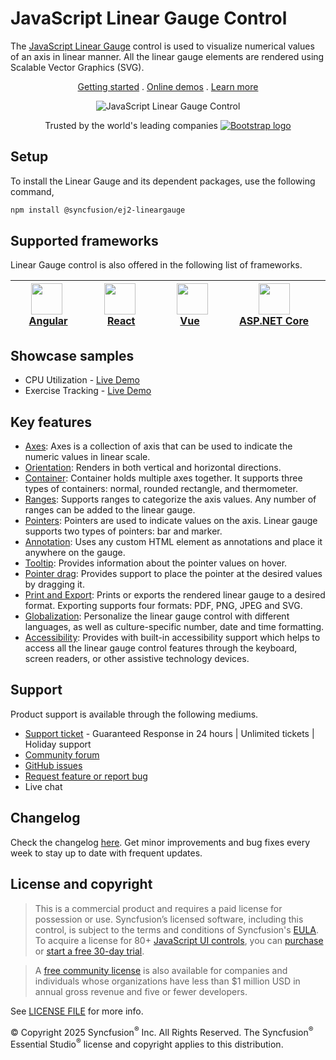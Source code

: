 # JavaScript Linear Gauge Control

The [JavaScript Linear Gauge](https://www.syncfusion.com/javascript-ui-controls/js-linear-gauge?utm_source=npm&utm_medium=listing&utm_campaign=javascript-lineargauge-npm) control is used to visualize numerical values of an axis in linear manner. All the linear gauge elements are rendered using Scalable Vector Graphics (SVG).

<p align="center">
    <a href="https://ej2.syncfusion.com/documentation/linear-gauge/getting-started/?utm_source=npm&utm_medium=listing&utm_campaign=javascript-lineargauge-npm">Getting started</a> . 
    <a href="https://ej2.syncfusion.com/demos/?utm_source=npm&utm_medium=listing&utm_campaign=javascript-lineargauge-npm#/material/linear-gauge/default.html">Online demos</a> . 
    <a href="https://www.syncfusion.com/javascript-ui-controls/js-linear-gauge?utm_source=npm&utm_medium=listing&utm_campaign=javascript-lineargauge-npm">Learn more</a>
</p>

<p align="center">
    <img src="https://raw.githubusercontent.com/SyncfusionExamples/nuget-img/master/javascript/javascript-linear-gauge.png" alt="JavaScript Linear Gauge Control">
</p>

<p align="center">
Trusted by the world's leading companies
  <a href="https://www.syncfusion.com">
    <img src="https://raw.githubusercontent.com/SyncfusionExamples/nuget-img/master/syncfusion/syncfusion-trusted-companies.webp" alt="Bootstrap logo">
  </a>
</p>

## Setup

To install the Linear Gauge and its dependent packages, use the following command,

```sh
npm install @syncfusion/ej2-lineargauge
```

## Supported frameworks

Linear Gauge control is also offered in the following list of frameworks.

| [<img src="https://ej2.syncfusion.com/github/images/angular-new.svg" height="50" />](https://www.syncfusion.com/angular-ui-components?utm_medium=listing&utm_source=github)<br/>&nbsp;&nbsp;&nbsp;&nbsp;&nbsp;[Angular](https://www.syncfusion.com/angular-ui-components?utm_medium=listing&utm_source=github)&nbsp;&nbsp;&nbsp;&nbsp; | [<img src="https://ej2.syncfusion.com/github/images/react.svg"  height="50" />](https://www.syncfusion.com/react-ui-components?utm_medium=listing&utm_source=github)<br/>&nbsp;&nbsp;&nbsp;&nbsp;&nbsp;&nbsp;&nbsp;[React](https://www.syncfusion.com/react-ui-components?utm_medium=listing&utm_source=github)&nbsp;&nbsp;&nbsp;&nbsp;&nbsp;&nbsp; | [<img src="https://ej2.syncfusion.com/github/images/vue.svg" height="50" />](https://www.syncfusion.com/vue-ui-components?utm_medium=listing&utm_source=github)<br/>&nbsp;&nbsp;&nbsp;&nbsp;&nbsp;&nbsp;&nbsp;[Vue](https://www.syncfusion.com/vue-ui-components?utm_medium=listing&utm_source=github)&nbsp;&nbsp;&nbsp;&nbsp;&nbsp;&nbsp;&nbsp;&nbsp;&nbsp; | [<img src="https://ej2.syncfusion.com/github/images/netcore.svg" height="50" />](https://www.syncfusion.com/aspnet-core-ui-controls?utm_medium=listing&utm_source=github)<br/>&nbsp;&nbsp;[ASP.NET&nbsp;Core](https://www.syncfusion.com/aspnet-core-ui-controls?utm_medium=listing&utm_source=github)&nbsp;&nbsp; | [<img src="https://ej2.syncfusion.com/github/images/netmvc.svg" height="50" />](https://www.syncfusion.com/aspnet-mvc-ui-controls?utm_medium=listing&utm_source=github)<br/>&nbsp;&nbsp;[ASP.NET&nbsp;MVC](https://www.syncfusion.com/aspnet-mvc-ui-controls?utm_medium=listing&utm_source=github)&nbsp;&nbsp; | 
| :-----: | :-----: | :-----: | :-----: | :-----: |

## Showcase samples

* CPU Utilization - [Live Demo](https://ej2.syncfusion.com/demos/?utm_source=npm&utm_campaign=javascript-lineargauge-npm#/material/linear-gauge/annotation.html)
* Exercise Tracking - [Live Demo](https://ej2.syncfusion.com/demos/?utm_source=npm&utm_campaign=javascript-lineargauge-npm#/material/linear-gauge/data.html)

## Key features

* [Axes](https://ej2.syncfusion.com/documentation/linear-gauge/axis/?utm_source=npm&utm_campaign=javascript-lineargauge-npm): Axes is a collection of axis that can be used to indicate the numeric values in linear scale.
* [Orientation](https://ej2.syncfusion.com/documentation/linear-gauge/axis/?utm_source=npm&utm_campaign=javascript-lineargauge-npm#orientation): Renders in both vertical and horizontal directions.
* [Container](https://ej2.syncfusion.com/demos/?utm_source=npm&utm_campaign=javascript-lineargauge-npm#/material/linear-gauge/container.html): Container holds multiple axes together. It supports three types of containers: normal, rounded rectangle, and thermometer.
* [Ranges](https://ej2.syncfusion.com/documentation/linear-gauge/ranges/?utm_source=npm&utm_campaign=javascript-lineargauge-npm): Supports ranges to categorize the axis values. Any number of ranges can be added to the linear gauge.
* [Pointers](https://ej2.syncfusion.com/documentation/linear-gauge/pointers/?utm_source=npm&utm_campaign=javascript-lineargauge-npm): Pointers are used to indicate values on the axis. Linear gauge supports two types of pointers: bar and marker.
* [Annotation](https://ej2.syncfusion.com/documentation/linear-gauge/annotations/?utm_source=npm&utm_campaign=javascript-lineargauge-npm): Uses any custom HTML element as annotations and place it anywhere on the gauge.
* [Tooltip](https://ej2.syncfusion.com/documentation/linear-gauge/user-interaction/?utm_source=npm&utm_campaign=javascript-lineargauge-npm#tooltip): Provides information about the pointer values on hover.
* [Pointer drag](https://ej2.syncfusion.com/documentation/linear-gauge/user-interaction/?utm_source=npm&utm_campaign=javascript-lineargauge-npm#pointer-drag): Provides support to place the pointer at the desired values by dragging it.
* [Print and Export](https://ej2.syncfusion.com/documentation/linear-gauge/linear-gauge-print-and-export/?utm_source=npm&utm_campaign=javascript-lineargauge-npm): Prints or exports the rendered linear gauge to a desired format. Exporting supports four formats: PDF, PNG, JPEG and SVG.
* [Globalization](https://ej2.syncfusion.com/documentation/linear-gauge/internationalization/?utm_source=npm&utm_campaign=javascript-lineargauge-npm): Personalize the linear gauge control with different languages, as well as culture-specific number, date and time formatting.
* [Accessibility](https://ej2.syncfusion.com/documentation/linear-gauge/accessibility/?utm_source=npm&utm_campaign=javascript-lineargauge-npm): Provides with built-in accessibility support which helps to access all the linear gauge control features through the keyboard, screen readers, or other assistive technology devices.

## Support

Product support is available through the following mediums.

* [Support ticket](https://support.syncfusion.com/support/tickets/create) - Guaranteed Response in 24 hours | Unlimited tickets | Holiday support
* [Community forum](https://www.syncfusion.com/forums/essential-js2?utm_source=npm&utm_medium=listing&utm_campaign=javascript-lineargauge-npm)
* [GitHub issues](https://github.com/syncfusion/ej2-javascript-ui-controls/issues/new)
* [Request feature or report bug](https://www.syncfusion.com/feedback/javascript?utm_source=npm&utm_medium=listing&utm_campaign=javascript-lineargauge-npm)
* Live chat

## Changelog

Check the changelog [here](https://github.com/syncfusion/ej2-javascript-ui-controls/blob/master/controls/lineargauge/CHANGELOG.md?utm_source=npm&utm_campaign=javascript-lineargauge-npm). Get minor improvements and bug fixes every week to stay up to date with frequent updates.

## License and copyright

> This is a commercial product and requires a paid license for possession or use. Syncfusion’s licensed software, including this control, is subject to the terms and conditions of Syncfusion's [EULA](https://www.syncfusion.com/eula/es/). To acquire a license for 80+ [JavaScript UI controls](https://www.syncfusion.com/javascript-ui-controls), you can [purchase](https://www.syncfusion.com/sales/products) or [start a free 30-day trial](https://www.syncfusion.com/account/manage-trials/start-trials).

> A [free community license](https://www.syncfusion.com/products/communitylicense) is also available for companies and individuals whose organizations have less than $1 million USD in annual gross revenue and five or fewer developers.

See [LICENSE FILE](https://github.com/syncfusion/ej2-javascript-ui-controls/blob/master/controls/lineargauge/license?utm_source=npm&utm_campaign=javascript-lineargauge-npm) for more info.

© Copyright 2025 Syncfusion<sup>®</sup> Inc. All Rights Reserved. The Syncfusion<sup>®</sup> Essential Studio<sup>®</sup> license and copyright applies to this distribution.